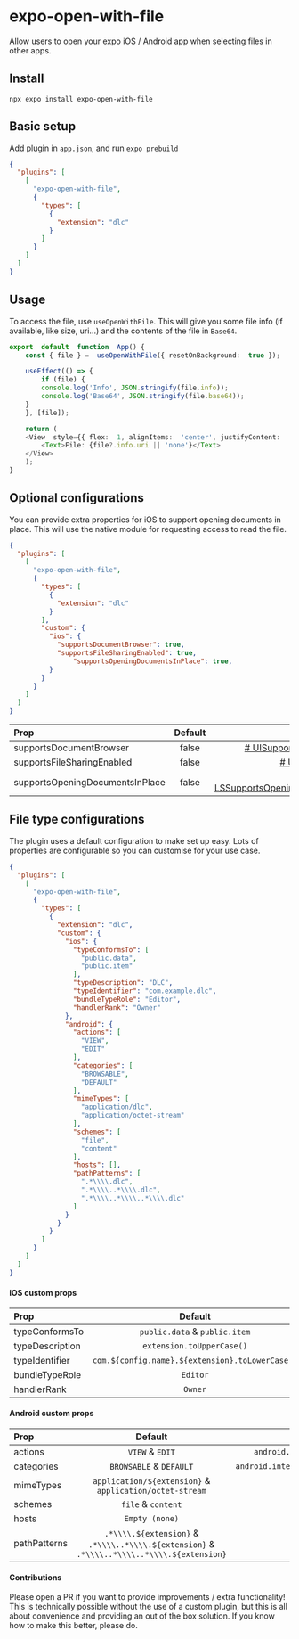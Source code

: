 
# expo-open-with-file

Allow users to open your expo iOS / Android app when selecting files in other apps.

## Install

```
npx expo install expo-open-with-file
```

## Basic setup

Add plugin in `app.json`, and run `expo prebuild`

```json
{
  "plugins": [
    [
      "expo-open-with-file",
      {
        "types": [
          {
            "extension": "dlc"
          }
        ]
      }
    ]
  ]
}
```

## Usage

To access the file, use `useOpenWithFile`. This will give you some file info (if available, like size, uri...) and the contents of the file in `Base64`.

```typescript
export  default  function  App() {
    const { file } =  useOpenWithFile({ resetOnBackground:  true });

    useEffect(() => {
        if (file) {
	    console.log('Info', JSON.stringify(file.info));
	    console.log('Base64', JSON.stringify(file.base64));
	}
    }, [file]);

    return (
	<View  style={{ flex:  1, alignItems:  'center', justifyContent:  'center' }}>
	    <Text>File: {file?.info.uri || 'none'}</Text>
	</View>
    );
}
```

 ## Optional configurations

You can provide extra properties for iOS to support opening documents in place. This will use the native module for requesting access to read the file.

```json
{
  "plugins": [
    [
      "expo-open-with-file",
      {
        "types": [
          {
            "extension": "dlc"
          }
        ],
        "custom": {
          "ios": {
	        "supportsDocumentBrowser": true,
	        "supportsFileSharingEnabled": true,
            	"supportsOpeningDocumentsInPlace": true,
          }
        }
      }
    ]
  ]
}
```
| Prop | Default | Docs |
|  :----------------  |  :------:  |  ----:  |
| supportsDocumentBrowser | false | [# UISupportsDocumentBrowser](https://developer.apple.com/documentation/bundleresources/information_property_list/uisupportsdocumentbrowser) |
| supportsFileSharingEnabled | false | [# UIFileSharingEnabled](https://developer.apple.com/documentation/bundleresources/information_property_list/uifilesharingenabled) |
| supportsOpeningDocumentsInPlace | false | [# LSSupportsOpeningDocumentsInPlace](https://developer.apple.com/documentation/bundleresources/information_property_list/lssupportsopeningdocumentsinplace) |

 ## File type configurations

The plugin uses a default configuration to make set up easy. Lots of properties are configurable so you can customise for your use case.

```json
{
  "plugins": [
    [
      "expo-open-with-file",
      {
        "types": [
          {
            "extension": "dlc",
            "custom": {
              "ios": {
                "typeConformsTo": [
                  "public.data",
                  "public.item"
                ],
                "typeDescription": "DLC",
                "typeIdentifier": "com.example.dlc",
                "bundleTypeRole": "Editor",
                "handlerRank": "Owner"
              },
              "android": {
                "actions": [
                  "VIEW",
                  "EDIT"
                ],
                "categories": [
                  "BROWSABLE",
                  "DEFAULT"
                ],
                "mimeTypes": [
                  "application/dlc",
                  "application/octet-stream"
                ],
                "schemes": [
                  "file",
                  "content"
                ],
                "hosts": [],
                "pathPatterns": [
                  ".*\\\\.dlc",
                  ".*\\\\..*\\\\.dlc",
                  ".*\\\\..*\\\\..*\\\\.dlc"
                ]
              }
            }
          }
        ]
      }
    ]
  ]
}
```

 #### iOS custom props

| Prop | Default | Maps to |
|  :----------------  |  :------:  |  ----:  |
| typeConformsTo | `public.data` & `public.item` | UTTypeConformsTo |
| typeDescription | `extension.toUpperCase()` | UTTypeDescription |
| typeIdentifier | `com.${config.name}.${extension}.toLowerCase()` | UTTypeIdentifier |
| bundleTypeRole | `Editor` | CFBundleTypeRole |
| handlerRank | `Owner` | LSHandlerRank |

 #### Android custom props

| Prop | Default | Maps to |
|  :----------------  |  :------:  |  ----:  |
| actions | `VIEW` & `EDIT` | `android.intent.action.${action}` |
| categories | `BROWSABLE` & `DEFAULT` | `android.intent.category.${category}` |
| mimeTypes | `application/${extension}` & `application/octet-stream` | `android:mimeType` |
| schemes | `file` & `content` | `android:scheme` |
| hosts | `Empty (none)` | `android:host` |
| pathPatterns | `.*\\\\.${extension}` & `.*\\\\..*\\\\.${extension}` & `.*\\\\..*\\\\..*\\\\.${extension}` | `android:pathPattern` |

 #### Contributions

Please open a PR if you want to provide improvements / extra functionality! This is technically possible without the use of a custom plugin, but this is all about convenience and providing an out of the box solution. If you know how to make this better, please do.
